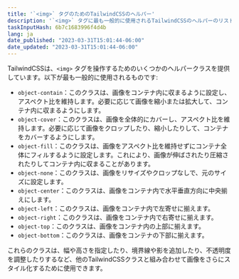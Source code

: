 ```yaml
---
title: '`<img>` タグのためのTailwindCSSのヘルパー'
description: '`<img>` タグに最も一般的に使用されるTailwindCSSのヘルパーのリスト'
taskInputHash: 6b7c1683996f4d4b
lang: ja
date_published: "2023-03-31T15:01:44-06:00"
date_updated: "2023-03-31T15:01:44-06:00"
---
```

TailwindCSSは、`<img>` タグを操作するためのいくつかのヘルパークラスを提供しています。以下が最も一般的に使用されるものです:

- `object-contain`：このクラスは、画像をコンテナ内に収まるように設定し、アスペクト比を維持します。必要に応じて画像を縮小または拡大して、コンテナ内に収まるようにします。
- `object-cover`：このクラスは、画像を全体的にカバーし、アスペクト比を維持します。必要に応じて画像をクロップしたり、縮小したりして、コンテナをカバーするようにします。
- `object-fill`：このクラスは、画像をアスペクト比を維持せずにコンテナ全体にフィルするように設定します。これにより、画像が伸ばされたり圧縮されたりしてコンテナ内に収まることがあります。
- `object-none`：このクラスは、画像をリサイズやクロップなしで、元のサイズに設定します。
- `object-center`：このクラスは、画像をコンテナ内で水平垂直方向に中央揃えにします。
- `object-left`：このクラスは、画像をコンテナ内で左寄せに揃えます。
- `object-right`：このクラスは、画像をコンテナ内で右寄せに揃えます。
- `object-top`：このクラスは、画像をコンテナ内の上部に揃えます。
- `object-bottom`：このクラスは、画像をコンテナの下部に揃えます。

これらのクラスは、幅や高さを指定したり、境界線や影を追加したり、不透明度を調整したりするなど、他のTailwindCSSクラスと組み合わせて画像をさらにスタイル化するために使用できます。

